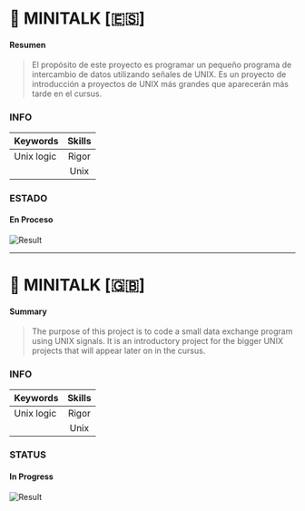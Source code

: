 
# :speech_balloon: MINITALK [:es:]

#### Resumen
>El propósito de este proyecto es programar un pequeño programa de intercambio de datos utilizando señales de UNIX. Es un proyecto de introducción a proyectos de UNIX más grandes que aparecerán más tarde en el cursus.  

### INFO

|  Keywords   |      Skills     |
|-------------|:---------------:|
| Unix logic  |      Rigor      |
|             |       Unix      |

### ESTADO
#### En Proceso

![Result](https://img.shields.io/badge/RESULT-IN_PROGRESS-inactive)
<!-- ![result](https://img.shields.io/badge/RESULTADO-120%25-green) -->

<hr/>

# :speech_balloon: MINITALK [:gb:]

#### Summary
>The purpose of this project is to code a small data exchange program using UNIX signals. It is an introductory project for the bigger UNIX projects that will appear later on in the cursus.

### INFO

|  Keywords   |      Skills     |
|-------------|:---------------:|
| Unix logic  |      Rigor      |
|             |       Unix      |

### STATUS
#### In Progress

<!-- ![result](https://img.shields.io/badge/RESULT-120%25-green) -->
![Result](https://img.shields.io/badge/RESULT-IN_PROGRESS-inactive)